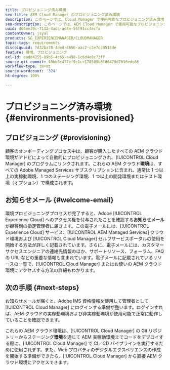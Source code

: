 ```yaml
---
title: プロビジョニング済み環境
seo-title: AEM Cloud Manager のプロビジョニング済み環境
description: このページでは、Cloud Manager で使用可能なプロビジョニング済み環境について説明します。
seo-description: このページでは、AEM Cloud Manager で使用可能なプロビジョニング済み環境について説明します。
uuid: d04ee39c-7112-4adc-ad4e-56f91cc4ecfa
contentOwner: jsyal
products: SG_EXPERIENCEMANAGER/CLOUDMANAGER
topic-tags: requirements
discoiquuid: 7d32ba78-4ded-4656-aac2-c3e7cc0518de
feature: 環境、プロビジョニング
exl-id: eade4255-89b5-4c65-a498-1c6d4e8c73ff
source-git-commit: 43bb3c477ef9c1ce178509b8180479d7616edc66
workflow-type: tm+mt
source-wordcount: '324'
ht-degree: 100%

---
```


# プロビジョニング済み環境 {#environments-provisioned}

## プロビジョニング {#provisioning}

顧客のオンボーディングプロセス中は、顧客が購入したすべての AEM クラウド環境がアドビによって自動的にプロビジョニングされ、[!UICONTROL Cloud Manager] のプログラムにリンクされます。これらの AEM クラウド&#x200B;**環境**&#x200B;は、すべての Adobe Managed Services サブスクリプションに含まれ、通常は 1 つ以上の実稼動環境、1 つのステージング環境、1 つ以上の開発環境またはテスト環境（オプション）で構成されます。

## お知らせメール {#welcome-email}

環境プロビジョニングプロセスが完了すると、Adobe [!UICONTROL Experience Cloud] へのアクセス権を付与されたことを確認する&#x200B;**お知らせメール**&#x200B;が顧客側の指定管理者に届きます。この電子メールには、[!UICONTROL Experience Cloud] サービス、[!UICONTROL AEM Managed Services] クラウド環境および [!UICONTROL Cloud Manager] セルフサービスポータルの使用を開始する方法が詳しく記載されています。さらに、電子メールには、カスタマーサクセスエンジニアの連絡先情報のほか、サポートリソース、フォーラム、FAQ の URL などの重要な情報も含まれています。電子メールに記載されているリソースの一覧で、[!UICONTROL Cloud Manager] またはお使いの AEM クラウド環境にアクセスする方法の詳細もわかります。

## 次の手順 {#next-steps}

お知らせメールが届くと、Adobe IMS 資格情報を使用して管理者として [!UICONTROL Cloud Manager] にログインする準備が整います。ログインすれば、AEM クラウドの実稼動環境および非実稼動環境が使用可能で正常に動作していることを確認できます。

これらの AEM クラウド環境は、[!UICONTROL Cloud Manager] の Git リポジトリーからステージング&#x200B;**環境**&#x200B;を通じて AEM 実稼動環境までコードをデプロイする際に、[!UICONTROL Cloud Manager] で CI／CD パイプラインを実行するために使用されます。また、Web プロパティのデジタルエクスペリエンスの作成を開始する準備ができたら、[!UICONTROL Cloud Manager] から直接 AEM クラウド環境にアクセスできます。
